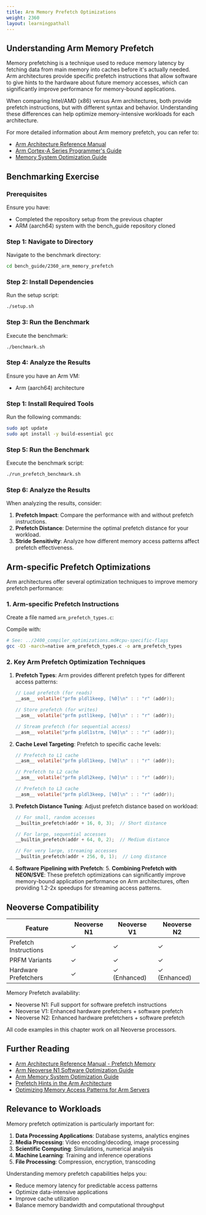 ```yaml
---
title: Arm Memory Prefetch Optimizations
weight: 2360
layout: learningpathall
---
```


## Understanding Arm Memory Prefetch

Memory prefetching is a technique used to reduce memory latency by fetching data from main memory into caches before it's actually needed. Arm architectures provide specific prefetch instructions that allow software to give hints to the hardware about future memory accesses, which can significantly improve performance for memory-bound applications.

When comparing Intel/AMD (x86) versus Arm architectures, both provide prefetch instructions, but with different syntax and behavior. Understanding these differences can help optimize memory-intensive workloads for each architecture.

For more detailed information about Arm memory prefetch, you can refer to:
- [Arm Architecture Reference Manual](https://developer.arm.com/documentation/ddi0487/latest)
- [Arm Cortex-A Series Programmer's Guide](https://developer.arm.com/documentation/den0024/latest/)
- [Memory System Optimization Guide](https://developer.arm.com/documentation/102529/latest/)

## Benchmarking Exercise

### Prerequisites

Ensure you have:
- Completed the repository setup from the previous chapter
- ARM (aarch64) system with the bench_guide repository cloned

### Step 1: Navigate to Directory

Navigate to the benchmark directory:

```bash
cd bench_guide/2360_arm_memory_prefetch
```

### Step 2: Install Dependencies

Run the setup script:

```bash
./setup.sh
```

### Step 3: Run the Benchmark

Execute the benchmark:

```bash
./benchmark.sh
```

### Step 4: Analyze the Results

Ensure you have an Arm VM:
- Arm (aarch64) architecture

### Step 1: Install Required Tools

Run the following commands:

```bash
sudo apt update
sudo apt install -y build-essential gcc
```

### Step 5: Run the Benchmark

Execute the benchmark script:

```bash
./run_prefetch_benchmark.sh
```

### Step 6: Analyze the Results

When analyzing the results, consider:

1. **Prefetch Impact**: Compare the performance with and without prefetch instructions.
2. **Prefetch Distance**: Determine the optimal prefetch distance for your workload.
3. **Stride Sensitivity**: Analyze how different memory access patterns affect prefetch effectiveness.

## Arm-specific Prefetch Optimizations

Arm architectures offer several optimization techniques to improve memory prefetch performance:

### 1. Arm-specific Prefetch Instructions

Create a file named `arm_prefetch_types.c`:

Compile with:

```bash
# See: ../2400_compiler_optimizations.md#cpu-specific-flags
gcc -O3 -march=native arm_prefetch_types.c -o arm_prefetch_types
```

### 2. Key Arm Prefetch Optimization Techniques

1. **Prefetch Types**: Arm provides different prefetch types for different access patterns:
   ```c
   // Load prefetch (for reads)
   __asm__ volatile("prfm pldl1keep, [%0]\n" : : "r" (addr));
   
   // Store prefetch (for writes)
   __asm__ volatile("prfm pstl1keep, [%0]\n" : : "r" (addr));
   
   // Stream prefetch (for sequential access)
   __asm__ volatile("prfm pldl1strm, [%0]\n" : : "r" (addr));
   ```

2. **Cache Level Targeting**: Prefetch to specific cache levels:
   ```c
   // Prefetch to L1 cache
   __asm__ volatile("prfm pldl1keep, [%0]\n" : : "r" (addr));
   
   // Prefetch to L2 cache
   __asm__ volatile("prfm pldl2keep, [%0]\n" : : "r" (addr));
   
   // Prefetch to L3 cache
   __asm__ volatile("prfm pldl3keep, [%0]\n" : : "r" (addr));
   ```

3. **Prefetch Distance Tuning**: Adjust prefetch distance based on workload:
   ```c
   // For small, random accesses
   __builtin_prefetch(addr + 16, 0, 3);  // Short distance
   
   // For large, sequential accesses
   __builtin_prefetch(addr + 64, 0, 2);  // Medium distance
   
   // For very large, streaming accesses
   __builtin_prefetch(addr + 256, 0, 1);  // Long distance
   ```

4. **Software Pipelining with Prefetch**:
   5. **Combining Prefetch with NEON/SVE**:
   These prefetch optimizations can significantly improve memory-bound application performance on Arm architectures, often providing 1.2-2x speedups for streaming access patterns.

## Neoverse Compatibility

| Feature | Neoverse N1 | Neoverse V1 | Neoverse N2 |
|---------|-------------|-------------|-------------|
| Prefetch Instructions | ✓ | ✓ | ✓ |
| PRFM Variants | ✓ | ✓ | ✓ |
| Hardware Prefetchers | ✓ | ✓ (Enhanced) | ✓ (Enhanced) |

Memory Prefetch availability:
- Neoverse N1: Full support for software prefetch instructions
- Neoverse V1: Enhanced hardware prefetchers + software prefetch
- Neoverse N2: Enhanced hardware prefetchers + software prefetch

All code examples in this chapter work on all Neoverse processors.

## Further Reading

- [Arm Architecture Reference Manual - Prefetch Memory](https://developer.arm.com/documentation/ddi0487/latest/)
- [Arm Neoverse N1 Software Optimization Guide](https://developer.arm.com/documentation/pjdoc466751330-9685/latest/)
- [Arm Memory System Optimization Guide](https://developer.arm.com/documentation/102529/latest/)
- [Prefetch Hints in the Arm Architecture](https://community.arm.com/arm-community-blogs/b/architectures-and-processors-blog/posts/prefetch-hints-in-the-arm-architecture)
- [Optimizing Memory Access Patterns for Arm Servers](https://www.arm.com/blogs/blueprint/memory-access-arm-servers)

## Relevance to Workloads

Memory prefetch optimization is particularly important for:

1. **Data Processing Applications**: Database systems, analytics engines
2. **Media Processing**: Video encoding/decoding, image processing
3. **Scientific Computing**: Simulations, numerical analysis
4. **Machine Learning**: Training and inference operations
5. **File Processing**: Compression, encryption, transcoding

Understanding memory prefetch capabilities helps you:
- Reduce memory latency for predictable access patterns
- Optimize data-intensive applications
- Improve cache utilization
- Balance memory bandwidth and computational throughput